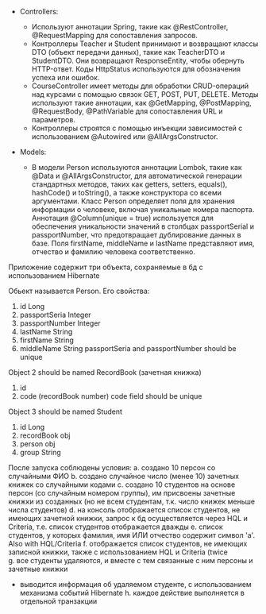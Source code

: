 * Controllers:
    * Используют аннотации Spring, такие как @RestController, @RequestMapping для сопоставления запросов.
    * Контроллеры Teacher и Student принимают и возвращают классы DTO (объект передачи данных), такие как TeacherDTO и StudentDTO.
        Они возвращают ResponseEntity, чтобы обернуть HTTP-ответ.
        Коды HttpStatus используются для обозначения успеха или ошибок.
    * CourseController имеет методы для обработки CRUD-операций над курсами с помощью связок GET, POST, PUT, DELETE.
        Методы используют такие аннотации, как @GetMapping, @PostMapping, @RequestBody, @PathVariable для сопоставления URL и параметров.
    * Контроллеры строятся с помощью инъекции зависимостей с использованием @Autowired или @AllArgsConstructor.


* Models: 
  * В модели Person используются аннотации Lombok, такие как @Data и @AllArgsConstructor, для автоматической генерации 
      стандартных методов, таких как getters, setters, equals(), hashCode() и toString(), а также конструктора со всеми аргументами. 
      Класс Person определяет поля для хранения информации о человеке, включая уникальные номера паспорта. 
      Аннотация @Column(unique = true) используется для обеспечения уникальности значений в столбцах passportSerial 
      и passportNumber, что предотвращает дублирование данных в базе. Поля firstName, middleName и lastName представляют имя, 
      отчество и фамилию человека соответственно. 



Приложение содержит три объекта, сохраняемые в бд с использованием Hibernate

Обьект называется Person. Его свойства:
1. id Long
2. passportSeria Integer
3. passportNumber Integer
4. lastName String
5. firstName String
6. middleName String
passportSeria and passportNumber should be unique

Object 2 should be named RecordBook (зачетная книжка)
1. id
2. code (recordBook number)
code field should be unique

Object 3 should be named Student
1. id Long
2. recordBook obj
3. person obj
4. group String

После запуска соблюдены условия:
a. создано 10 персон со случайными ФИО
b. создано случайное число (менее 10) зачетных книжек со случайными кодами
c. создано 10 студентов на основе персон (со случайным номером группы), им присвоены зачетные книжки из созданных (но не всем студентам, т.к. число книжек меньше числа студентов)
d. на консоль отображается список студентов, не имеющих зачетной книжки, запрос к бд осуществляется через HQL и Criteria, т.е. список студентов отображается дважды
e. список студентов, у которых фамилия, имя ИЛИ отчество содержит символ 'a'. Also with HQL/Criteria
f. отображается список студентов, не имеющих записной книжки, также с использованием HQL и Criteria (twice  
g. все студенты удаляются, и вместе с тем связанные с ним персоны и зачетные книжки
* выводится информация об удаляемом студенте, с использованием механизма событий Hibernate
h. каждое действие выполняется в отдельной транзакции